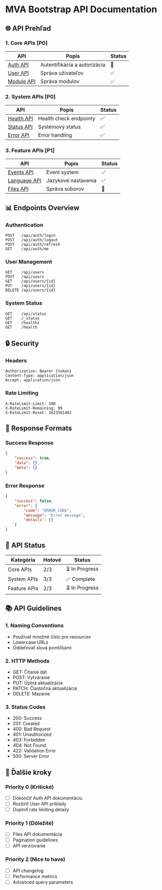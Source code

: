# MVA Bootstrap API Documentation

## 🌐 API Prehľad

### 1. Core APIs [P0]
| API | Popis | Status |
|-----|-------|--------|
| [Auth API](auth-api.md) | Autentifikácia a autorizácia | 🚧 |
| [User API](../USER_API.md) | Správa užívateľov | ✅ |
| [Module API](module-management-api.md) | Správa modulov | ✅ |

### 2. System APIs [P0]
| API | Popis | Status |
|-----|-------|--------|
| [Health API](../API.md#monitoring-api) | Health check endpointy | ✅ |
| [Status API](../API.md#monitoring-api) | Systémový status | ✅ |
| [Error API](../API.md#error-responses) | Error handling | ✅ |

### 3. Feature APIs [P1]
| API | Popis | Status |
|-----|-------|--------|
| [Events API](events-api.md) | Event system | ✅ |
| [Language API](../LANGUAGE.md) | Jazykové nastavenia | ✅ |
| [Files API](../API.md#file-uploads) | Správa súborov | 🚧 |

## 📊 Endpoints Overview

### Authentication
```http
POST   /api/auth/login
POST   /api/auth/logout
POST   /api/auth/refresh
GET    /api/auth/me
```

### User Management
```http
GET    /api/users
POST   /api/users
GET    /api/users/{id}
PUT    /api/users/{id}
DELETE /api/users/{id}
```

### System Status
```http
GET    /api/status
GET    /_status
GET    /healthz
GET    /health
```

## 🔒 Security

### Headers
```http
Authorization: Bearer {token}
Content-Type: application/json
Accept: application/json
```

### Rate Limiting
```http
X-RateLimit-Limit: 100
X-RateLimit-Remaining: 99
X-RateLimit-Reset: 1623581402
```

## 📝 Response Formats

### Success Response
```json
{
    "success": true,
    "data": {},
    "meta": {}
}
```

### Error Response
```json
{
    "success": false,
    "error": {
        "code": "ERROR_CODE",
        "message": "Error message",
        "details": {}
    }
}
```

## 🎯 API Status

| Kategória | Hotové | Status |
|-----------|--------|--------|
| Core APIs | 2/3 | ⏳ In Progress |
| System APIs | 3/3 | ✅ Complete |
| Feature APIs | 2/3 | ⏳ In Progress |

## 📚 API Guidelines

### 1. Naming Conventions
- Používať množné číslo pre resources
- Lowercase URLs
- Oddeľovať slová pomlčkami

### 2. HTTP Methods
- GET: Čítanie dát
- POST: Vytváranie
- PUT: Úplná aktualizácia
- PATCH: Čiastočná aktualizácia
- DELETE: Mazanie

### 3. Status Codes
- 200: Success
- 201: Created
- 400: Bad Request
- 401: Unauthorized
- 403: Forbidden
- 404: Not Found
- 422: Validation Error
- 500: Server Error

## 🔄 Ďalšie kroky

### Priority 0 (Kritické)
- [ ] Dokončiť Auth API dokumentáciu
- [ ] Rozšíriť User API príklady
- [ ] Doplniť rate limiting detaily

### Priority 1 (Dôležité)
- [ ] Files API dokumentácia
- [ ] Pagination guidelines
- [ ] API verziovanie

### Priority 2 (Nice to have)
- [ ] API changelog
- [ ] Performance metrics
- [ ] Advanced query parameters
